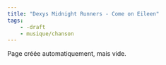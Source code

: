 ```yaml
---
title: "Dexys Midnight Runners - Come on Eileen"
tags:
    - -draft
    - musique/chanson
---
```


Page créée automatiquement, mais vide.
